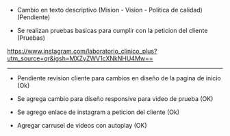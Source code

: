 
- Cambio en texto descriptivo (Mision - Vision - Politica de calidad) (Pendiente)

- Se realizan pruebas basicas para cumplir con la peticion del cliente (Pruebas)

https://www.instagram.com/laboratorio_clinico_plus?utm_source=qr&igsh=MXZyZWV1cXNkNHU4Mw==

------------------------------------------------------
- Pendiente revision cliente para cambios en diseño de la pagina de inicio (Ok)

- Se agrega cambio para diseño responsive para video de prueba (OK)

- Se agrego enlace de instagram a peticion del cliente (Ok)

- Agregar carrusel de videos con autoplay (OK)
